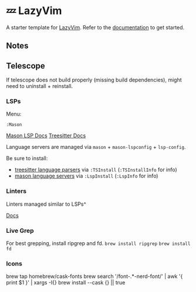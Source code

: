 # 💤 LazyVim

A starter template for [LazyVim](https://github.com/LazyVim/LazyVim).
Refer to the [documentation](https://lazyvim.github.io/installation) to get started.



## Notes

## Telescope

If telescope does not build properly (missing build dependencies), might need to uninstall + reinstall.

### LSPs

Menu:
```
:Mason
```

[Mason LSP Docs](https://github.com/williamboman/mason-lspconfig.nvim?tab=readme-ov-file#installation)
[Treesitter Docs](https://github.com/nvim-treesitter/nvim-treesitter)

Language servers are managed via `mason` + `mason-lspconfig` + `lsp-config`.

Be sure to install:
- [treesitter language parsers](https://github.com/nvim-treesitter/nvim-treesitter?tab=readme-ov-file#language-parsers) via `:TSInstall` (`:TSInstallInfo` for info)
- [mason language servers](https://github.com/williamboman/mason-lspconfig.nvim?tab=readme-ov-file#available-lsp-servers) via `:LspInstall` (`:LspInfo` for info) 

### Linters

Linters managed similar to LSPs^

[Docs](https://github.com/mfussenegger/nvim-lint)

### Live Grep

For best grepping, install ripgrep and fd.
`brew install ripgrep`
`brew install fd`

### Icons

brew tap homebrew/cask-fonts
brew search '/font-.*-nerd-font/' | awk '{ print $1 }' | xargs -I{} brew install --cask {} || true
